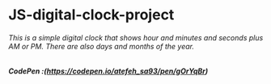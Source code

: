 # JS-digital-clock-project

###### This is a simple digital clock that shows hour and minutes and seconds plus AM or PM. There are also days and months of the year.

##### CodePen :(https://codepen.io/atefeh_sa93/pen/gOrYqBr)






